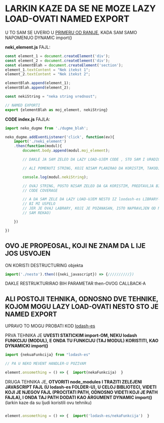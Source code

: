 # LARKIN KAZE DA SE NE MOZE LAZY LOAD-OVATI NAMED EXPORT

U TO SAM SE UVERIO U [PRIMERU OD RANIJE](https://github.com/Rade58/apis_trying_out_and_practicing/blob/master/WEBPACK/e%29%20DYNAMIC%20import()%20.md#a-kada-pokusam-da-uvezem-imenovani-export-koji-nije-default-mogu-jednostavno-da-koristim-to-imenovanje-prilikom-importa-a-pokazacu-i-kako), KADA SAM SAMO NAPOMENUO DYNAMIC import()

**neki_element.js** FAJL:

```javascript
const element_1 = document.createElement('div');
const element_2 = document.createElement('div');
const elementBlah = document.createElement('section');
element_1.textContent = "Nek itekst 1";
element_2.textContent = "Nek itekst 2";

elementBlah.append(element_1);
elementBlah.append(element_2);

const nekiString = "neka string vrednost";

// NAMED EXPORTI
export {elementBlah as moj_element, nekiString}
```

**CODE index.js** FAJLA:

```javascript
import neko_dugme from './dugme_blah';

neko_dugme.addEventListener('click', function(ev){
    import('./neki_element')
    .then(function(modul){
        document.body.append(modul.moj_element);

        // DAKLE JA SAM ZELEO DA LAZY LOAD-UJEM CODE , STO SAM I URADIO

        // ALI POMENUTI STRING, KOJI NISAM PLANIRAO DA KORISTIM, TAKODJE JE VREDNOST PROPERIJA OBJEKTA (modul)

        console.log(modul.nekiString);

        // OVAJ STRING, POSTO NISAM ZELEO DA GA KORISTIM, PREDTAVLJA BI UNUSED CODE I OPET BI IMAO LOS
        // CODE COVERAGE

        // A DA SAM ZELE DA LAZY LOAD-UJEM NESTO IZ loodash-es LIBRARY-JA (OVO JE PURE ESM LIBRARY), NE 
        // BI MI USPELO
        // JER JE OVAJ LABRARY, KOJI JE POZANASAN, ISTO NAPRAVLJEN OD NAMED EXPORT-A (ESM-OVIH, KAO STO 
        // SAM REKAO)

    })

})
```

## OVO JE PROPEOSAL, KOJI NE ZNAM DA L IJE JOS USVOJEN

ON KORISTI DESTRUCTURING objekta

```javascript
import('./nesto').then(({neki_javascript}) => {//////////})
```

DAKLE RESTRUKTURIRAO BIH PARAMETAR then-OVOG CALLBACK-A

## ALI POSTOJI TEHNIKA, ODNOSNO DVE TEHNIKE, KOJOM MOGU LAZY LOAD-OVATI NESTO STO JE NAMED EXPORT

UPRAVO TO MOGU PROBATI KOD [lodash-es](https://www.npmjs.com/package/lodash-es)

PRVA TEHNIKA JE **UVESTI STATICKIM import-OM, NEKU lodash FUNKCIJU (MODUL), E ONDA TU FUNKCIJU (TAJ MODUL) KORISTITI, KAO DYNAMICKI import()**

```javascript
import {nekuaFunkcija} from "lodash-es"

// PA U NEKO MEVENT HANDLER-U POZIVAM

element.onsomething = () => {  import(nekaFunkcija)  }

```

DRUGA TEHNIKA JE, **OTVORITI node_modules I TRAZITI ZELEJENI JAVASCRIPT FAJL (U lodash-es FOLDER-U), U CELOJ BIBLIOTECI, VIDETI KOJI JE NJEGOV FAJL (PROCITATI PATH, ODNOSNO VIDETI KOJI JE PATH FAJLA), I ONDA TAJ PATH DODATI KAO ARGUMENT DYNAMIC import()** (larkin kaze da su ljudi koristili ovu tehniku)

```javascript

element.onsomething = () => {  import('lodash-es/nekaFunkcija')  }

```